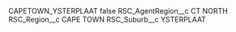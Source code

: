 <?xml version="1.0" encoding="UTF-8"?>
<CustomMetadata xmlns="http://soap.sforce.com/2006/04/metadata" xmlns:xsi="http://www.w3.org/2001/XMLSchema-instance" xmlns:xsd="http://www.w3.org/2001/XMLSchema">
    <label>CAPETOWN_YSTERPLAAT</label>
    <protected>false</protected>
    <values>
        <field>RSC_AgentRegion__c</field>
        <value xsi:type="xsd:string">CT NORTH</value>
    </values>
    <values>
        <field>RSC_Region__c</field>
        <value xsi:type="xsd:string">CAPE TOWN</value>
    </values>
    <values>
        <field>RSC_Suburb__c</field>
        <value xsi:type="xsd:string">YSTERPLAAT</value>
    </values>
</CustomMetadata>
